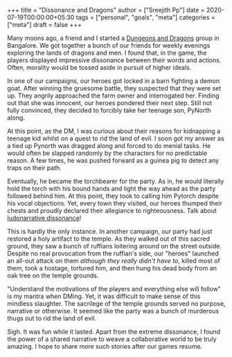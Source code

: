 +++
title = "Dissonance and Dragons"
author = ["Sreejith Pp"]
date = 2020-07-19T00:00:00+05:30
tags = ["personal", "goals", "meta"]
categories = ["meta"]
draft = false
+++

Many moons ago, a friend and I started a [Dungeons and Dragons](https://en.wikipedia.org/wiki/Dungeons%5F%26%5FDragons) group in Bangalore. We got together a bunch of our friends for weekly evenings exploring the lands of dragons and men. I found that, in the game, the players displayed impressive dissonance between their words and actions. Often, morality would be tossed aside in pursuit of higher ideals.

In one of our campaigns, our heroes got locked in a barn fighting a demon goat. After winning the gruesome battle, they suspected that they were set up. They angrily approached the farm owner and interrogated her. Finding out that she was innocent, our heroes pondered their next step. Still not fully convinced, they decided to forcibly take her teenage son, PyNorth along.

At this point, as the DM, I was curious about their reasons for kidnapping a teenage kid whilst on a quest to rid the land of evil. I soon got my answer as a tied up Pynorth was dragged along and forced to do menial tasks. He would often be slapped randomly by the characters for no predictable reason. A few times, he was pushed forward as a guinea pig to detect any traps on their path.

Eventually, he became the torchbearer for the party. As in, he would literally hold the torch with his bound hands and light the way ahead as the party followed behind him. At this point, they took to calling him Pytorch despite his vocal objections. Yet, every town they visited, our heroes thumped their chests and proudly declared their allegiance to righteousness. Talk about [ludonarrative dissonance](https://en.wikipedia.org/wiki/Ludonarrative%5Fdissonance)!

This is hardly the only instance. In another campaign, our party had just restored a holy artifact to the temple. As they walked out of this sacred ground, they saw a bunch of ruffians loitering around on the street outside. Despite no real provocation from the ruffian's side, our "heroes" launched an all-out attack on them _although they really didn't have to_, killed most of them, took a hostage, tortured him, and then hung his dead body from an oak tree on the temple grounds.

"Understand the motivations of the players and everything else will follow" is my mantra when DMing. Yet, it was difficult to make sense of this mindless slaughter. The sacrilege of the temple grounds served no purpose, narrative or otherwise. It seemed like the party was a bunch of murderous thugs out to rid the land of evil.

Sigh. It was fun while it lasted. Apart from the extreme dissonance, I found the power of a shared narrative to weave a collaborative world to be truly amazing. I hope to share more such stories after our games resume.
